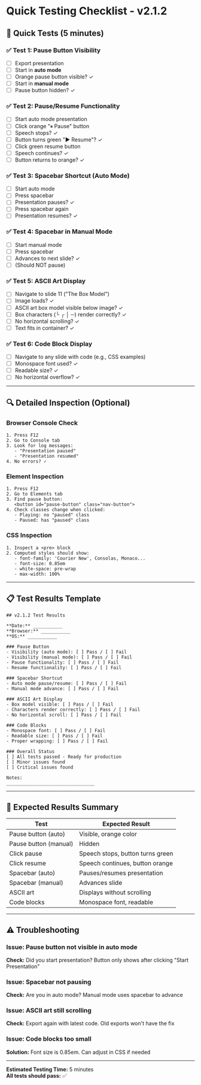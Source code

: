 # Quick Testing Checklist - v2.1.2

## 🎯 Quick Tests (5 minutes)

### ✅ Test 1: Pause Button Visibility
- [ ] Export presentation
- [ ] Start in **auto mode**
- [ ] Orange pause button visible? ✓
- [ ] Start in **manual mode**
- [ ] Pause button hidden? ✓

### ✅ Test 2: Pause/Resume Functionality
- [ ] Start auto mode presentation
- [ ] Click orange "⏸ Pause" button
- [ ] Speech stops? ✓
- [ ] Button turns green "▶ Resume"? ✓
- [ ] Click green resume button
- [ ] Speech continues? ✓
- [ ] Button returns to orange? ✓

### ✅ Test 3: Spacebar Shortcut (Auto Mode)
- [ ] Start auto mode
- [ ] Press spacebar
- [ ] Presentation pauses? ✓
- [ ] Press spacebar again
- [ ] Presentation resumes? ✓

### ✅ Test 4: Spacebar in Manual Mode
- [ ] Start manual mode
- [ ] Press spacebar
- [ ] Advances to next slide? ✓
- [ ] (Should NOT pause)

### ✅ Test 5: ASCII Art Display
- [ ] Navigate to slide 11 ("The Box Model")
- [ ] Image loads? ✓
- [ ] ASCII art box model visible below image? ✓
- [ ] Box characters (└ ┌ │ ─) render correctly? ✓
- [ ] No horizontal scrolling? ✓
- [ ] Text fits in container? ✓

### ✅ Test 6: Code Block Display
- [ ] Navigate to any slide with code (e.g., CSS examples)
- [ ] Monospace font used? ✓
- [ ] Readable size? ✓
- [ ] No horizontal overflow? ✓

---

## 🔍 Detailed Inspection (Optional)

### Browser Console Check
```
1. Press F12
2. Go to Console tab
3. Look for log messages:
   - "Presentation paused"
   - "Presentation resumed"
4. No errors? ✓
```

### Element Inspection
```
1. Press F12
2. Go to Elements tab
3. Find pause button:
   <button id="pause-button" class="nav-button">
4. Check classes change when clicked:
   - Playing: no "paused" class
   - Paused: has "paused" class
```

### CSS Inspection
```
1. Inspect a <pre> block
2. Computed styles should show:
   - font-family: 'Courier New', Consolas, Monaco...
   - font-size: 0.85em
   - white-space: pre-wrap
   - max-width: 100%
```

---

## 📋 Test Results Template

```
## v2.1.2 Test Results

**Date:** ___________
**Browser:** ___________
**OS:** ___________

### Pause Button
- Visibility (auto mode): [ ] Pass / [ ] Fail
- Visibility (manual mode): [ ] Pass / [ ] Fail
- Pause functionality: [ ] Pass / [ ] Fail
- Resume functionality: [ ] Pass / [ ] Fail

### Spacebar Shortcut
- Auto mode pause/resume: [ ] Pass / [ ] Fail
- Manual mode advance: [ ] Pass / [ ] Fail

### ASCII Art Display
- Box model visible: [ ] Pass / [ ] Fail
- Characters render correctly: [ ] Pass / [ ] Fail
- No horizontal scroll: [ ] Pass / [ ] Fail

### Code Blocks
- Monospace font: [ ] Pass / [ ] Fail
- Readable size: [ ] Pass / [ ] Fail
- Proper wrapping: [ ] Pass / [ ] Fail

### Overall Status
[ ] All tests passed - Ready for production
[ ] Minor issues found
[ ] Critical issues found

Notes:
_________________________________
```

---

## 🚀 Expected Results Summary

| Test | Expected Result |
|------|----------------|
| Pause button (auto) | Visible, orange color |
| Pause button (manual) | Hidden |
| Click pause | Speech stops, button turns green |
| Click resume | Speech continues, button orange |
| Spacebar (auto) | Pauses/resumes presentation |
| Spacebar (manual) | Advances slide |
| ASCII art | Displays without scrolling |
| Code blocks | Monospace font, readable |

---

## ⚠️ Troubleshooting

### Issue: Pause button not visible in auto mode
**Check:** Did you start presentation? Button only shows after clicking "Start Presentation"

### Issue: Spacebar not pausing
**Check:** Are you in auto mode? Manual mode uses spacebar to advance

### Issue: ASCII art still scrolling
**Check:** Export again with latest code. Old exports won't have the fix

### Issue: Code blocks too small
**Solution:** Font size is 0.85em. Can adjust in CSS if needed

---

**Estimated Testing Time:** 5 minutes  
**All tests should pass:** ✅
